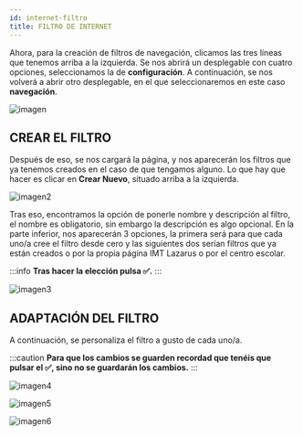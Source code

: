 ```yaml
---
id: internet-filtro
title: FILTRO DE INTERNET
---
```

Ahora, para la creación de filtros de navegación, clicamos las tres líneas que tenemos arriba a la izquierda. Se nos abrirá un desplegable con cuatro opciones, seleccionamos la de **configuración**. A continuación, se nos volverá a abrir otro desplegable, en el que seleccionaremos en este caso **navegación**.

![imagen](https://i.ibb.co/tpF5K7L/Screenshot-2022-07-14-17-16-05.png 'Logo Title Text 1')

## CREAR EL FILTRO
Después de eso, se nos cargará la página, y nos aparecerán los filtros que ya tenemos creados en el caso de que tengamos alguno. Lo que hay que hacer es clicar en **Crear Nuevo**, situado arriba a la izquierda.

![imagen2](https://i.ibb.co/Y82KnRV/filtro-navegaccion.png 'Logo Title Text 2')

Tras eso, encontramos la opción de ponerle nombre y descripción al filtro, el nombre es obligatorio, sin embargo la descripción es algo opcional. En la parte inferior, nos aparecerán 3 opciones, la primera será para que cada uno/a cree el filtro desde cero y las siguientes dos serían filtros que ya están creados o por la propia página IMT Lazarus o por el centro escolar.

:::info
**Tras hacer la elección pulsa ✅.**
:::

![imagen3](https://i.ibb.co/Tm2M51c/navegacion.png 'Logo Title Text 3')

## ADAPTACIÓN DEL FILTRO
A continuación, se personaliza el filtro a gusto de cada uno/a.

:::caution 
**Para que los cambios se guarden recordad que tenéis que pulsar el ✅, sino no se guardarán los cambios.**
:::

![imagen4](https://i.ibb.co/vVRt3Dt/navegacion-filtro.png 'Logo Title Text 4')

![imagen5](https://i.ibb.co/vXgx0V0/navegacion-lista-blanca.png 'Logo Title Text 5')

![imagen6](https://i.ibb.co/YtZRF5G/Navegacion-urls.png 'Logo Title Text 6')
